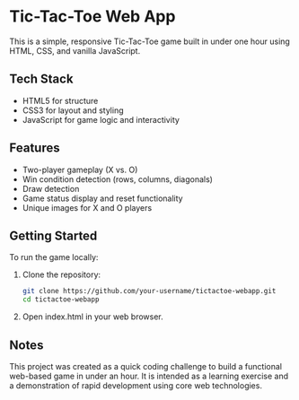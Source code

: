 # Tic-Tac-Toe Web App

This is a simple, responsive Tic-Tac-Toe game built in under one hour using HTML, CSS, and vanilla JavaScript.

## Tech Stack

- HTML5 for structure  
- CSS3 for layout and styling  
- JavaScript for game logic and interactivity  

## Features

- Two-player gameplay (X vs. O)  
- Win condition detection (rows, columns, diagonals)  
- Draw detection  
- Game status display and reset functionality
- Unique images for X and O players

## Getting Started

To run the game locally:

1. Clone the repository:
   ```bash
   git clone https://github.com/your-username/tictactoe-webapp.git
   cd tictactoe-webapp
2. Open index.html in your web browser.

## Notes
This project was created as a quick coding challenge to build a functional web-based game in under an hour. It is intended as a learning exercise and a demonstration of rapid development using core web technologies.


   
